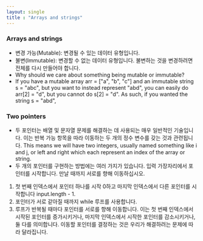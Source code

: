 ```yaml
---
layout: single
title : "Arrays and strings"
---
```

### Arrays and strings
- 변경 가능(Mutable): 변경될 수 있는 데이터 유형입니다. 
- 불변(Immutable): 변경할 수 없는 데이터 유형입니다. 불변하는 것을 변경하려면 전체를 다시 만들어야 합니다.
- Why should we care about something being mutable or immutable?
- If you have a mutable array arr = ["a", "b", "c"] and an immutable string s = "abc", but you want to instead represent "abd", you can easily do arr[2] = "d", but you cannot do s[2] = "d". As such, if you wanted the string s = "abd",

 ### Two pointers

- 두 포인터는 배열 및 문자열 문제를 해결하는 데 사용되는 매우 일반적인 기술입니다. 이는 반복 가능 항목을 따라 이동하는 두 개의 정수 변수를 갖는 것과 관련됩니다. This means we will have two integers, usually named something like i and j, or left and right which each represent an index of the array or string.
- 두 개의 포인터를 구현하는 방법에는 여러 가지가 있습니다. 입력 가장자리에서 포인터를 시작합니다. 만날 때까지 서로를 향해 이동하십시오.
 1. 첫 번째 인덱스에서 포인터 하나를 시작 0하고 마지막 인덱스에서 다른 포인터를 시작합니다 input.length - 1.
 2. 포인터가 서로 같아질 때까지 while 루프를 사용합니다.
 3. 루프가 반복될 때마다 포인터를 서로를 향해 이동합니다. 이는 첫 번째 인덱스에서 시작된 포인터를 증가시키거나, 마지막 인덱스에서 시작한 포인터를 감소시키거나, 둘 다를 의미합니다. 이동할 포인터를 결정하는 것은 우리가 해결하려는 문제에 따라 달라집니다.
